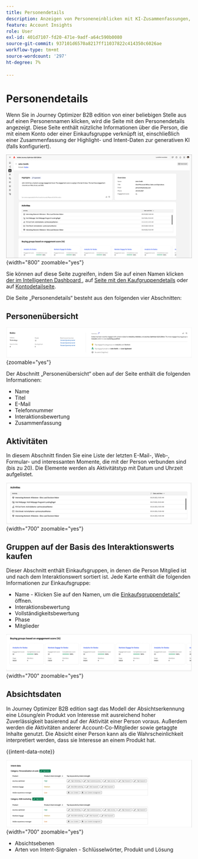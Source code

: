 ```yaml
---
title: Personendetails
description: Anzeigen von Personeneinblicken mit KI-Zusammenfassungen, Interaktionswerten, Aktivitäts-Tracking und Absichtserkennung für Kauf-Gruppenmitglieder in Journey Optimizer B2B edition.
feature: Account Insights
role: User
exl-id: 401d7107-fd20-471e-9adf-a64c590b0080
source-git-commit: 937101d6570a8217ff11037822c414350c6026ae
workflow-type: tm+mt
source-wordcount: '297'
ht-degree: 7%

---
```


# Personendetails

Wenn Sie in Journey Optimizer B2B edition von einer beliebigen Stelle aus auf einen Personennamen klicken, wird die Seite mit den Personendetails angezeigt. Diese Seite enthält nützliche Informationen über die Person, die mit einem Konto oder einer Einkaufsgruppe verknüpft ist, einschließlich einer Zusammenfassung der Highlight- und Intent-Daten zur generativen KI (falls konfiguriert). <!-- There are also [actions](#person-actions) that you can execute for the person. -->

![Seite „Personendetails“](./assets/person-details-page.png){width="800" zoomable="yes"}

Sie können auf diese Seite zugreifen, indem Sie auf einen Namen klicken[ der im Intelligenten Dashboard ](../dashboards/intelligent-dashboard.md), auf [Seite mit den Kaufgruppendetails](../buying-groups/buying-group-details.md) oder auf [Kontodetailseite](./account-details.md).

Die Seite „Personendetails“ besteht aus den folgenden vier Abschnitten:

## Personenübersicht

![Personenübersicht](./assets/details-page-account-overview.png){zoomable="yes"}

Der Abschnitt „Personenübersicht“ oben auf der Seite enthält die folgenden Informationen:

* Name
* Titel
* E-Mail
* Telefonnummer
* Interaktionsbewertung
* Zusammenfassung

## Aktivitäten

In diesem Abschnitt finden Sie eine Liste der letzten E-Mail-, Web-, Formular- und interessanten Momente, die mit der Person verbunden sind (bis zu 20). Die Elemente werden als Aktivitätstyp mit Datum und Uhrzeit aufgelistet.

![Aktivitäten - Personendetails](./assets/person-details-activities.png){width="700" zoomable="yes"}

## Gruppen auf der Basis des Interaktionswerts kaufen

Dieser Abschnitt enthält Einkaufsgruppen, in denen die Person Mitglied ist und nach dem Interaktionswert sortiert ist. Jede Karte enthält die folgenden Informationen zur Einkaufsgruppe:

* Name - Klicken Sie auf den Namen, um die [Einkaufsgruppendetails“ ](../buying-groups/buying-group-details.md) öffnen.
* Interaktionsbewertung
* Vollständigkeitsbewertung
* Phase
* Mitglieder

![Gruppen basierend auf Interaktion kaufen - Personendetails](./assets/person-details-buying-groups-engagement.png){width="700" zoomable="yes"}

## Absichtsdaten

In Journey Optimizer B2B edition sagt das Modell der Absichtserkennung eine Lösung/ein Produkt von Interesse mit ausreichend hoher Zuverlässigkeit basierend auf der Aktivität einer Person voraus. Außerdem werden die Aktivitäten anderer Account-Co-Mitglieder sowie getaggte Inhalte genutzt. Die Absicht einer Person kann als die Wahrscheinlichkeit interpretiert werden, dass sie Interesse an einem Produkt hat.

{{intent-data-note}}

![Absichtsdaten - Personendetails](./assets/intent-data-panel.png){width="700" zoomable="yes"}

* Absichtsebenen
* Arten von Intent-Signalen - Schlüsselwörter, Produkt und Lösung

<!-- ## Person actions -->
